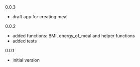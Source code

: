 0.0.3

- draft app for creating meal

0.0.2

- added functions: BMI, energy_of_meal and helper functions
- added tests

0.0.1

- initial version
